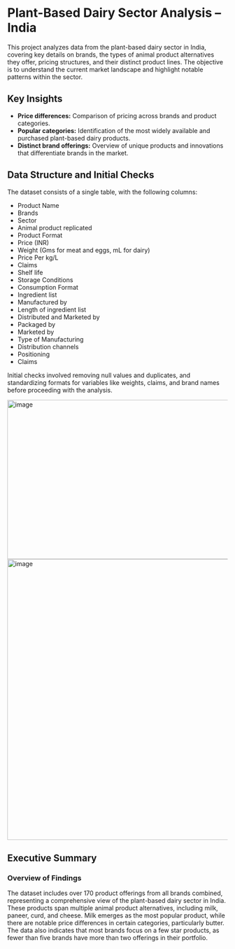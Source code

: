 # Plant-Based Dairy Sector Analysis – India

This project analyzes data from the plant-based dairy sector in India, covering key details on brands, the types of animal product alternatives they offer, pricing structures, and their distinct product lines. The objective is to understand the current market landscape and highlight notable patterns within the sector.

## Key Insights

- **Price differences:** Comparison of pricing across brands and product categories.  
- **Popular categories:** Identification of the most widely available and purchased plant-based dairy products.  
- **Distinct brand offerings:** Overview of unique products and innovations that differentiate brands in the market.


## Data Structure and Initial Checks

The dataset consists of a single table, with the following columns:

- Product Name  
- Brands  
- Sector  
- Animal product replicated  
- Product Format  
- Price (INR)  
- Weight (Gms for meat and eggs, mL for dairy)  
- Price Per kg/L  
- Claims  
- Shelf life  
- Storage Conditions  
- Consumption Format  
- Ingredient list  
- Manufactured by  
- Length of ingredient list  
- Distributed and Marketed by  
- Packaged by  
- Marketed by  
- Type of Manufacturing  
- Distribution channels  
- Positioning  
- Claims  

Initial checks involved removing null values and duplicates, and standardizing formats for variables like weights, claims, and brand names before proceeding with the analysis.

<img width="681" height="364" alt="image" src="https://github.com/user-attachments/assets/590d0ba2-eea9-4cf9-8763-aa1ac18006b2" />

<img width="1349" height="642" alt="image" src="https://github.com/user-attachments/assets/160cffe7-ee84-4c19-a675-f3b1e81f7f51" />

## Executive Summary
### Overview of Findings
The dataset includes over 170 product offerings from all brands combined, representing a comprehensive view of the plant-based dairy sector in India. These products span multiple animal product alternatives, including milk, paneer, curd, and cheese. 
Milk emerges as the most popular product, while there are notable price differences in certain categories, particularly butter. The data also indicates that most brands focus on a few star products, as fewer than five brands have more than two offerings in their portfolio.

